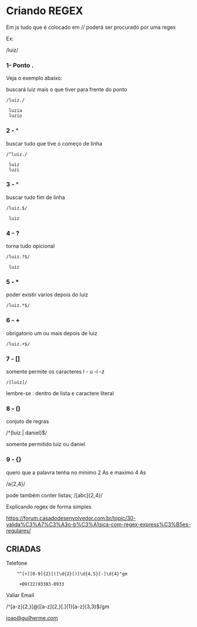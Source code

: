 # Criando REGEX


Em js tudo que é colocado
em // poderá ser procurado por
uma regex

Ex:

/luiz/

### 1- Ponto .

Veja o exemplo abaixo:

buscará luiz mais o que tiver para 
frente do ponto

    /luiz./

     luzia
     luzio

### 2 - ^

buscar tudo que tive o começo de linha

    /^luiz./

     luiz
     luzi


### 3 - ^

buscar tudo fim de linha

    /luiz.$/

     luiz

### 4 - ?

torna tudo opicional

    /luiz.?$/

     luiz


### 5 - *

poder existir varios depois do luiz

    /luiz.*$/

### 6 - + 

obrigatorio um ou mais
depois de luiz

    /luiz.+$/


### 7 - [] 

somente permite os caracteres
l - u -i -z

    /[luiz]/

lembre-se . dentro de lista
e caractere literal


### 8 - ()

conjuto de regras

   /^(luiz | daniel)$/

somente permitido luiz ou daniel


### 9 - {}

quero que a palavra 
tenha no minimo 
2 As e maximo 4 As

   /a{2,4}/

pode também conter listas;
/[abc]{2,4}/


Explicando regex de forma simples


https://forum.casadodesenvolvedor.com.br/topic/30-valida%C3%A7%C3%A3o-b%C3%A1sica-com-regex-express%C3%B5es-regulares/


## CRIADAS 

Telefone

        "^[+][0-9]{2}[(]\d{2}[)]\d{4,5}[-]\d{4}"gm

         +09(22)93383-0933

Valiar Email 

/^[a-z]{2,}[@][a-z]{2,}[.]{1}[a-z]{3,3}$/gm

joao@guilherme.com

 
